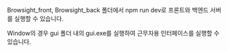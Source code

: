 Browsight_front, Browsight_back 폴더에서 npm run dev로 프론트와 백엔드 서버를 실행할 수 있습니다.

Window의 경우 gui 폴더 내의 gui.exe를 실행하여 근무자용 인터페이스를 실행할 수 있습니다.
